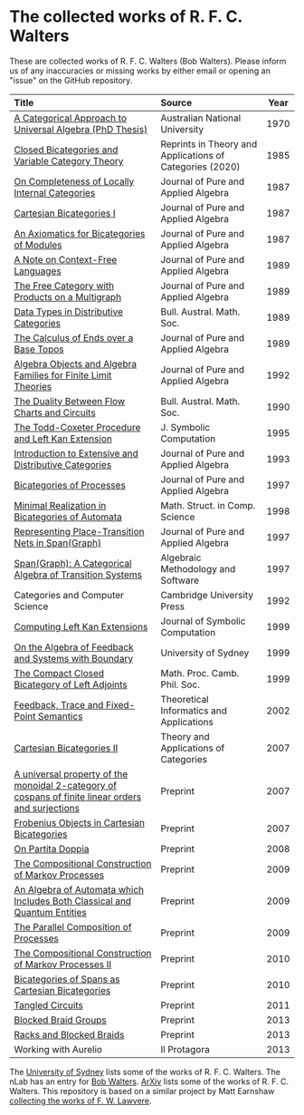 # The collected works of R. F. C. Walters

These are collected works of R. F. C. Walters (Bob Walters).
Please inform us of any inaccuracies or missing works by either email or opening an "issue" on the GitHub repository.


| Title |Source| Year |
|:------|:-----|:----:|
|[A Categorical Approach to Universal Algebra (PhD Thesis)](https://github.com/mroman42/walters/blob/master/publications/1970-a-categorical-approach-to-universal-algebra.pdf)|Australian National University|1970|
|[Closed Bicategories and Variable Category Theory](https://raw.githubusercontent.com/mroman42/walters/main/publications/1985-closed-bicategories-and-variable-category-theory-2020-tac-reprint.pdf?token=GHSAT0AAAAAAB3V5M3ZEFMAUHLKTQCM4WOCZCUYSYQ)|Reprints in Theory and Applications of Categories (2020)|1985|
|[On Completeness of Locally Internal Categories](https://raw.githubusercontent.com/mroman42/walters/main/publications/1983-on-completeness-of-locally-internal-categories.pdf?token=GHSAT0AAAAAAB3V5M3YIAEHOL572CNAX624ZCUYOMQ)|Journal of Pure and Applied Algebra|1987|
|[Cartesian Bicategories I](https://raw.githubusercontent.com/mroman42/walters/main/publications/1987-cartesian-bicategories-i.pdf?token=GHSAT0AAAAAAB3V5M3ZNNR7JPGZHY5SXNTEZCUYQ4A)|Journal of Pure and Applied Algebra|1987|
|[An Axiomatics for Bicategories of Modules](https://raw.githubusercontent.com/mroman42/walters/main/publications/1985-an-axiomatics-for-bicategories-of-modules.pdf?token=GHSAT0AAAAAAB3V5M3Z23PL7IKCHKV2U3WEZCUYPJQ)|Journal of Pure and Applied Algebra|1987|
|[A Note on Context-Free Languages](https://raw.githubusercontent.com/mroman42/walters/main/publications/1988-a-note-on-context-free-languages.pdf?token=GHSAT0AAAAAAB3V5M3ZK32ZIQJRIO3OD2VIZCUYRYA)|Journal of Pure and Applied Algebra|1989|
|[The Free Category with Products on a Multigraph](https://github.com/mroman42/walters/blob/main/publications/1988-the-free-category-with-products-on-a-multigraph.pdf)|Journal of Pure and Applied Algebra|1989|
|[Data Types in Distributive Categories](https://raw.githubusercontent.com/mroman42/walters/main/publications/1989-data-types-in-distributive-categories.pdf?token=GHSAT0AAAAAAB3V5M3ZDXTZH5X4EBPTUXQGZCUYUIA)|Bull. Austral. Math. Soc.|1989|
|[The Calculus of Ends over a Base Topos](https://raw.githubusercontent.com/mroman42/walters/main/publications/1989-the-calculus-of-ends-over-a-base-topos.pdf?token=GHSAT0AAAAAAB3V5M3ZGKAGD56PPLYT3ZO6ZCUYU4Q)|Journal of Pure and Applied Algebra|1989|
|[Algebra Objects and Algebra Families for Finite Limit Theories](https://raw.githubusercontent.com/mroman42/walters/main/publications/1990-algebra-objects-and-algebra-families-for-finite-limit-theories.pdf?token=GHSAT0AAAAAAB3V5M3YY4IVFVKH73SWSGAWZCUYVTQ)|Journal of Pure and Applied Algebra|1992|
|[The Duality Between Flow Charts and Circuits](https://raw.githubusercontent.com/mroman42/walters/main/publications/1990-the-duality-between-flow-chartes-and-circuits.pdf?token=GHSAT0AAAAAAB3V5M3YIHM5BLIII5CZMNWEZCUYWOA)|Bull. Austral. Math. Soc.|1990|
|[The Todd-Coxeter Procedure and Left Kan Extension](https://raw.githubusercontent.com/mroman42/walters/main/publications/1991-the-todd-coxeter-procedure-and-left-kan-extensions.pdf?token=GHSAT0AAAAAAB3V5M3Y4YHFW723LJPYF4Y6ZCUYXHA)|J. Symbolic Computation|1995|
|[Introduction to Extensive and Distributive Categories](https://raw.githubusercontent.com/mroman42/walters/main/publications/1993-introduction-to-extensive-and-distributive-categories.pdf?token=GHSAT0AAAAAAB3V5M3YA36MCJNCBXAPQ3HSZCUYYEQ)|Journal of Pure and Applied Algebra|1993|
|[Bicategories of Processes](https://raw.githubusercontent.com/mroman42/walters/main/publications/1995-bicategories-of-processes.pdf?token=GHSAT0AAAAAAB3V5M3YJRKDO6WYOMJPOEFMZCUY2NA)|Journal of Pure and Applied Algebra|1997|
|[Minimal Realization in Bicategories of Automata](https://raw.githubusercontent.com/mroman42/walters/main/publications/1997-minimal-realization-in-bicategories-of-automata.pdf?token=GHSAT0AAAAAAB3V5M3Y4L4ANKNIT3LPKG2WZCUY32A)|Math. Struct. in Comp. Science|1998|
|[Representing Place-Transition Nets in Span(Graph)](https://raw.githubusercontent.com/mroman42/walters/main/publications/1997-representing-place-transition-nets-in-span-graph.pdf?token=GHSAT0AAAAAAB3V5M3ZCSWSLRRMUVSF2OYKZCUY44A)|Journal of Pure and Applied Algebra|1997|
|[Span(Graph): A Categorical Algebra of Transition Systems](https://raw.githubusercontent.com/mroman42/walters/main/publications/1997-span-graph-a-categorical-algebra-of-transition-systems.pdf?token=GHSAT0AAAAAAB3V5M3YVCZ6WUWPKW4HEP6KZCUY6NA)|Algebraic Methodology and Software|1997|
|Categories and Computer Science|Cambridge University Press|1992|
|[Computing Left Kan Extensions](https://raw.githubusercontent.com/mroman42/walters/main/publications/1999-computing-left-kan-extensions.pdf?token=GHSAT0AAAAAAB3V5M3YQ4L36GCVD6WOHCBSZCUY7LQ)|Journal of Symbolic Computation|1999|
|[On the Algebra of Feedback and Systems with Boundary](https://raw.githubusercontent.com/mroman42/walters/main/publications/1999-on-the-algebra-of-feedback-and-systems-with-boundary.pdf?token=GHSAT0AAAAAAB3V5M3Z2QPGVMAUVWIWGHHOZCUZATQ)|University of Sydney|1999|
|[The Compact Closed Bicategory of Left Adjoints](https://raw.githubusercontent.com/mroman42/walters/main/publications/1999-the-compact-closed-bicategory-of-left-adjoints.pdf?token=GHSAT0AAAAAAB3V5M3Z5M76PXTW5IDW6TEUZCUZD3Q)|Math. Proc. Camb. Phil. Soc.|1999|
|[Feedback, Trace and Fixed-Point Semantics](https://raw.githubusercontent.com/mroman42/walters/main/publications/2002-feedback-trace-and-fixed-point-semantics.pdf?token=GHSAT0AAAAAAB3V5M3ZH34YKTFK6PQDAVWMZCUZFZQ)|Theoretical Informatics and Applications|2002|
|[Cartesian Bicategories II](https://raw.githubusercontent.com/mroman42/walters/main/publications/2007-cartesian-bicategories-ii.pdf?token=GHSAT0AAAAAAB3V5M3ZX5MCBBBWAZ73TSR6ZCUZGSA)|Theory and Applications of Categories|2007|
|[A universal property of the monoidal 2-category of cospans of finite linear orders and surjections](https://raw.githubusercontent.com/mroman42/walters/main/publications/2007-a-universal-property-of-the-monoidal-2-category-of-cospans-of-finite-linear-orders-and-surjections.pdf?token=GHSAT0AAAAAAB3V5M3YAA6H4K2PUWEWF5WCZCUZQUA)|Preprint|2007|
|[Frobenius Objects in Cartesian Bicategories](https://raw.githubusercontent.com/mroman42/walters/main/publications/2007-frobenius-objects-in-cartesian-bicategories.pdf?token=GHSAT0AAAAAAB3V5M3ZFQGF7UAIYMWNM2CAZCUZSCQ)|Preprint|2007|
|[On Partita Doppia](https://raw.githubusercontent.com/mroman42/walters/main/publications/2008-on-partita-doppia.pdf?token=GHSAT0AAAAAAB3V5M3YKV7TIALOW3I63SSEZCUZTHA)|Preprint|2008|
|[The Compositional Construction of Markov Processes](https://raw.githubusercontent.com/mroman42/walters/main/publications/2009-the-compositional-construction-of-markov-processes.pdf?token=GHSAT0AAAAAAB3V5M3YFJYKY7BFBV3SBRPIZCUZIRA)|Preprint|2009|
|[An Algebra of Automata which Includes Both Classical and Quantum Entities](https://raw.githubusercontent.com/mroman42/walters/main/publications/2009-an-algebra-of-automata-which-includes-both-classical-and-quantum-entities.pdf?token=GHSAT0AAAAAAB3V5M3YQK46BGERNXQRPTK6ZCUZTNQ)|Preprint|2009|
|[The Parallel Composition of Processes](https://raw.githubusercontent.com/mroman42/walters/main/publications/2009-the-parallel-composition-of-processes.pdf?token=GHSAT0AAAAAAB3V5M3ZHUTRE26YCDRNWZGWZCUZUKQ)|Preprint|2009|
|[The Compositional Construction of Markov Processes II](https://raw.githubusercontent.com/mroman42/walters/main/publications/2018p-the-compositional-construction-of-markov-processes-ii.pdf?token=GHSAT0AAAAAAB3V5M3Z3X7EMFXYHAMVDMAMZCUZJBQ)|Preprint|2010|
|[Bicategories of Spans as Cartesian Bicategories](https://raw.githubusercontent.com/mroman42/walters/main/publications/2010-bicategories-of-spans-as-cartesian-bicategories.pdf?token=GHSAT0AAAAAAB3V5M3Y4AEHHDLPNWUJY64CZCUZVGA)|Preprint|2010|
|[Tangled Circuits](https://raw.githubusercontent.com/mroman42/walters/main/publications/2011-tangled-circuits.pdf?token=GHSAT0AAAAAAB3V5M3Y7CBH4SAVVOOOXMBIZCUZWEQ)|Preprint|2011|
|[Blocked Braid Groups](https://raw.githubusercontent.com/mroman42/walters/main/publications/2013-blocked-braid-groups.pdf?token=GHSAT0AAAAAAB3V5M3ZL5Q5DKBTO5FJTFROZCUZWSQ)|Preprint|2013|
|[Racks and Blocked Braids](https://raw.githubusercontent.com/mroman42/walters/main/publications/2013-racks-and-blocked-braids.pdf?token=GHSAT0AAAAAAB3V5M3Z3LFCZI7AMGHFCMGWZCUZXBA)|Preprint|2013|
|Working with Aurelio|Il Protagora|2013|

The [University of Sydney](https://www.maths.usyd.edu.au/ut/pub-seek.py?sau=Walters+RFC&pp=3) lists some of the works of R. F. C. Walters.
The nLab has an entry for [Bob Walters](https://ncatlab.org/nlab/show/Bob+Walters).
[ArXiv](https://arxiv.org/search/?searchtype=author&query=Walters%2C+R+F+C) lists some of the works of R. F. C. Walters.
This repository is based on a similar project by Matt Earnshaw [collecting the works of F. W. Lawvere](https://github.com/mattearnshaw/lawvere/).
